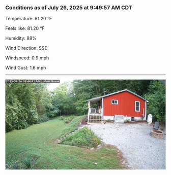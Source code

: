 ### Conditions as of July 26, 2025 at 9:49:57 AM CDT 

Temperature: 81.20 &deg;F

Feels like: 81.20 &deg;F

Humidity: 88%

Wind Direction: SSE

Windspeed: 0.9 mph

Wind Gust: 1.6 mph

---

<img src="./images/latest.jpeg"/>

